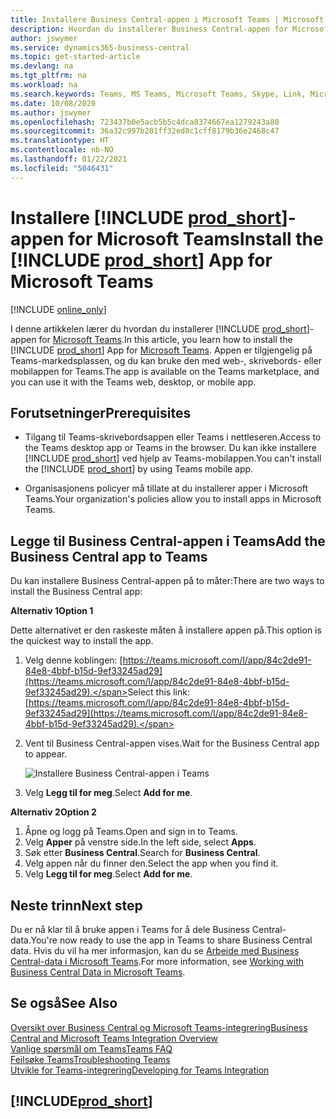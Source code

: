 ```yaml
---
title: Installere Business Central-appen i Microsoft Teams | Microsoft Docs
description: Hvordan du installerer Business Central-appen for Microsoft Teams.
author: jswymer
ms.service: dynamics365-business-central
ms.topic: get-started-article
ms.devlang: na
ms.tgt_pltfrm: na
ms.workload: na
ms.search.keywords: Teams, MS Teams, Microsoft Teams, Skype, Link, Microsoft 365, collaborate, collaboration, teamwork
ms.date: 10/08/2020
ms.author: jswymer
ms.openlocfilehash: 723437b0e5acb5b5c4dca8374667ea1279243a80
ms.sourcegitcommit: 36a32c997b201ff32ed8c1cff8179b36e2468c47
ms.translationtype: HT
ms.contentlocale: nb-NO
ms.lasthandoff: 01/22/2021
ms.locfileid: "5046431"
---
```

# <a name="install-the-prod_short-app-for-microsoft-teams"></a><span data-ttu-id="f89ed-103">Installere [!INCLUDE [prod_short](includes/prod_short.md)]-appen for Microsoft Teams</span><span class="sxs-lookup"><span data-stu-id="f89ed-103">Install the [!INCLUDE [prod_short](includes/prod_short.md)] App for Microsoft Teams</span></span>

[!INCLUDE [online_only](includes/online_only.md)]

<span data-ttu-id="f89ed-104">I denne artikkelen lærer du hvordan du installerer [!INCLUDE [prod_short](includes/prod_short.md)]-appen for [Microsoft Teams](https://www.microsoft.com/en-us/microsoft-365/microsoft-teams).</span><span class="sxs-lookup"><span data-stu-id="f89ed-104">In this article, you learn how to install the [!INCLUDE [prod_short](includes/prod_short.md)] App for [Microsoft Teams](https://www.microsoft.com/en-us/microsoft-365/microsoft-teams).</span></span> <span data-ttu-id="f89ed-105">Appen er tilgjengelig på Teams-markedsplassen, og du kan bruke den med web-, skrivebords- eller mobilappen for Teams.</span><span class="sxs-lookup"><span data-stu-id="f89ed-105">The app is available on the Teams marketplace, and you can use it with the Teams web, desktop, or mobile app.</span></span>

## <a name="prerequisites"></a><span data-ttu-id="f89ed-106">Forutsetninger</span><span class="sxs-lookup"><span data-stu-id="f89ed-106">Prerequisites</span></span>

- <span data-ttu-id="f89ed-107">Tilgang til Teams-skrivebordsappen eller Teams i nettleseren.</span><span class="sxs-lookup"><span data-stu-id="f89ed-107">Access to the Teams desktop app or Teams in the browser.</span></span> <span data-ttu-id="f89ed-108">Du kan ikke installere [!INCLUDE [prod_short](includes/prod_short.md)] ved hjelp av Teams-mobilappen.</span><span class="sxs-lookup"><span data-stu-id="f89ed-108">You can't install the [!INCLUDE [prod_short](includes/prod_short.md)] by using Teams mobile app.</span></span>

- <span data-ttu-id="f89ed-109">Organisasjonens policyer må tillate at du installerer apper i Microsoft Teams.</span><span class="sxs-lookup"><span data-stu-id="f89ed-109">Your organization's policies allow you to install apps in Microsoft Teams.</span></span>

## <a name="add-the-business-central-app-to-teams"></a><span data-ttu-id="f89ed-110">Legge til Business Central-appen i Teams</span><span class="sxs-lookup"><span data-stu-id="f89ed-110">Add the Business Central app to Teams</span></span>

<span data-ttu-id="f89ed-111">Du kan installere Business Central-appen på to måter:</span><span class="sxs-lookup"><span data-stu-id="f89ed-111">There are two ways to install the Business Central app:</span></span>

<span data-ttu-id="f89ed-112">**Alternativ 1**</span><span class="sxs-lookup"><span data-stu-id="f89ed-112">**Option 1**</span></span>

<span data-ttu-id="f89ed-113">Dette alternativet er den raskeste måten å installere appen på.</span><span class="sxs-lookup"><span data-stu-id="f89ed-113">This option is the quickest way to install the app.</span></span>

1. <span data-ttu-id="f89ed-114">Velg denne koblingen: [https://teams.microsoft.com/l/app/84c2de91-84e8-4bbf-b15d-9ef33245ad29](https://teams.microsoft.com/l/app/84c2de91-84e8-4bbf-b15d-9ef33245ad29).</span><span class="sxs-lookup"><span data-stu-id="f89ed-114">Select this link: [https://teams.microsoft.com/l/app/84c2de91-84e8-4bbf-b15d-9ef33245ad29](https://teams.microsoft.com/l/app/84c2de91-84e8-4bbf-b15d-9ef33245ad29).</span></span>

2. <span data-ttu-id="f89ed-115">Vent til Business Central-appen vises.</span><span class="sxs-lookup"><span data-stu-id="f89ed-115">Wait for the Business Central app to appear.</span></span>

    ![Installere Business Central-appen i Teams](media/teams-install-app.png)

3. <span data-ttu-id="f89ed-117">Velg **Legg til for meg**.</span><span class="sxs-lookup"><span data-stu-id="f89ed-117">Select **Add for me**.</span></span>

<span data-ttu-id="f89ed-118">**Alternativ 2**</span><span class="sxs-lookup"><span data-stu-id="f89ed-118">**Option 2**</span></span>

1. <span data-ttu-id="f89ed-119">Åpne og logg på Teams.</span><span class="sxs-lookup"><span data-stu-id="f89ed-119">Open and sign in to Teams.</span></span>
2. <span data-ttu-id="f89ed-120">Velg **Apper** på venstre side.</span><span class="sxs-lookup"><span data-stu-id="f89ed-120">In the left side, select **Apps**.</span></span>
3. <span data-ttu-id="f89ed-121">Søk etter **Business Central**.</span><span class="sxs-lookup"><span data-stu-id="f89ed-121">Search for **Business Central**.</span></span>
4. <span data-ttu-id="f89ed-122">Velg appen når du finner den.</span><span class="sxs-lookup"><span data-stu-id="f89ed-122">Select the app when you find it.</span></span>
5. <span data-ttu-id="f89ed-123">Velg **Legg til for meg**.</span><span class="sxs-lookup"><span data-stu-id="f89ed-123">Select **Add for me**.</span></span>

## <a name="next-step"></a><span data-ttu-id="f89ed-124">Neste trinn</span><span class="sxs-lookup"><span data-stu-id="f89ed-124">Next step</span></span>

<span data-ttu-id="f89ed-125">Du er nå klar til å bruke appen i Teams for å dele Business Central-data.</span><span class="sxs-lookup"><span data-stu-id="f89ed-125">You're now ready to use the app in Teams to share Business Central data.</span></span> <span data-ttu-id="f89ed-126">Hvis du vil ha mer informasjon, kan du se [Arbeide med Business Central-data i Microsoft Teams](across-working-with-teams.md).</span><span class="sxs-lookup"><span data-stu-id="f89ed-126">For more information, see [Working with Business Central Data in Microsoft Teams](across-working-with-teams.md).</span></span>

## <a name="see-also"></a><span data-ttu-id="f89ed-127">Se også</span><span class="sxs-lookup"><span data-stu-id="f89ed-127">See Also</span></span>

[<span data-ttu-id="f89ed-128">Oversikt over Business Central og Microsoft Teams-integrering</span><span class="sxs-lookup"><span data-stu-id="f89ed-128">Business Central and Microsoft Teams Integration Overview</span></span>](across-teams-overview.md)  
[<span data-ttu-id="f89ed-129">Vanlige spørsmål om Teams</span><span class="sxs-lookup"><span data-stu-id="f89ed-129">Teams FAQ</span></span>](teams-faq.md)  
[<span data-ttu-id="f89ed-130">Feilsøke Teams</span><span class="sxs-lookup"><span data-stu-id="f89ed-130">Troubleshooting Teams</span></span>](admin-teams-troubleshooting.md)  
[<span data-ttu-id="f89ed-131">Utvikle for Teams-integrering</span><span class="sxs-lookup"><span data-stu-id="f89ed-131">Developing for Teams Integration</span></span>](/dynamics365/business-central/dev-itpro/developer/devenv-develop-for-teams)  

## [!INCLUDE[prod_short](includes/free_trial_md.md)]  

